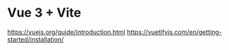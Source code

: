 # Vue 3 + Vite

https://vuejs.org/guide/introduction.html
https://vuetifyjs.com/en/getting-started/installation/

